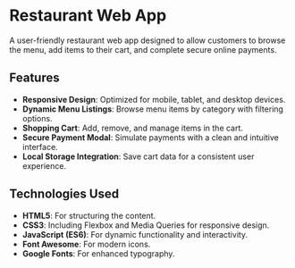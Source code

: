 # Restaurant Web App

A user-friendly restaurant web app designed to allow customers to browse the menu, add items to their cart, and complete secure online payments.

## Features

- **Responsive Design**: Optimized for mobile, tablet, and desktop devices.
- **Dynamic Menu Listings**: Browse menu items by category with filtering options.
- **Shopping Cart**: Add, remove, and manage items in the cart.
- **Secure Payment Modal**: Simulate payments with a clean and intuitive interface.
- **Local Storage Integration**: Save cart data for a consistent user experience.

## Technologies Used

- **HTML5**: For structuring the content.
- **CSS3**: Including Flexbox and Media Queries for responsive design.
- **JavaScript (ES6)**: For dynamic functionality and interactivity.
- **Font Awesome**: For modern icons.
- **Google Fonts**: For enhanced typography.


